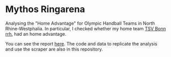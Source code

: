 # Mythos Ringarena

Analysing the "Home Advantage" for Olympic Handball Teams in North Rhine-Westphalia. 
In particular, I checked whether my home team [TSV Bonn rrh.](http://tsv-bonn.de) had an home advantage. 

You can see the report [here](https://github.com/stefan-mueller/ringarena/blob/master/ringarena.md). 
The code and data to replicate the analysis and use the scraper are also in this repository.
